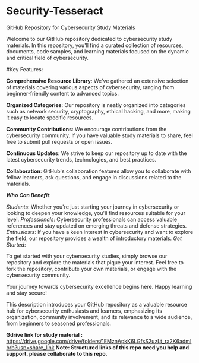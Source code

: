 # Security-Tesseract

GitHub Repository for Cybersecurity Study Materials

Welcome to our GitHub repository dedicated to cybersecurity study materials. In this repository, you'll find a curated collection of resources, documents, code samples, and learning materials focused on the dynamic and critical field of cybersecurity.

#Key Features:

**Comprehensive Resource Library**: We've gathered an extensive selection of materials covering various aspects of cybersecurity, ranging from beginner-friendly content to advanced topics.

**Organized Categories**: Our repository is neatly organized into categories such as network security, cryptography, ethical hacking, and more, making it easy to locate specific resources.

**Community Contributions**: We encourage contributions from the cybersecurity community. If you have valuable study materials to share, feel free to submit pull requests or open issues.

**Continuous Updates**: We strive to keep our repository up to date with the latest cybersecurity trends, technologies, and best practices.

**Collaboration**: GitHub's collaboration features allow you to collaborate with fellow learners, ask questions, and engage in discussions related to the materials.

***Who Can Benefit***:

*Students*: Whether you're just starting your journey in cybersecurity or looking to deepen your knowledge, you'll find resources suitable for your level.
*Professionals*: Cybersecurity professionals can access valuable references and stay updated on emerging threats and defense strategies.
*Enthusiasts*: If you have a keen interest in cybersecurity and want to explore the field, our repository provides a wealth of introductory materials.
*Get Started*:

To get started with your cybersecurity studies, simply browse our repository and explore the materials that pique your interest. Feel free to fork the repository, contribute your own materials, or engage with the cybersecurity community.

Your journey towards cybersecurity excellence begins here. Happy learning and stay secure!

This description introduces your GitHub repository as a valuable resource hub for cybersecurity enthusiasts and learners, emphasizing its organization, community involvement, and its relevance to a wide audience, from beginners to seasoned professionals.

**Gdrive link for study material :** https://drive.google.com/drive/folders/1EMznApkK6LGfsS2uzLt_ra2K6admIbrb?usp=share_link
**Note: Structured links of this repo need you help and support. please collaborate to this repo.**
